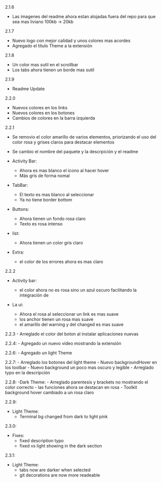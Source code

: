 2.1.6
- Las imagenes del readme ahora estan alojadas fuera del repo para que sea mas liviano 100kb -> 20kb

2.1.7
- Nuevo logo con mejor calidad y unos colores mas acordes
- Agregado el titulo Theme a la extensión

2.1.8
- Un color mas sutil en el scrollbar
- Los tabs ahora tienen un borde mas sutil

2.1.9
- Readme Update

2.2.0
- Nuevos colores en los links
- Nuevos colores en los botones
- Cambios de colores en la barra izquierda

2.2.1
- Se removio el color amarillo de varios elementos, priorizando el uso del color rosa y grises claros para destacar elementos
- Se cambio el nombre del paquete y la descrpición y el readme

- Activity Bar:
    - Ahora es mas blanco el icono al hacer hover
    - Más gris de forma nomal
    
- TabBar:
    - El texto es mas blanco al seleccionar
    - Ya no tiene border bottom

- Buttons:
    - Ahora tienen un fondo rosa claro
    - Texto es rosa intenso

- list:
    - Ahora tienen un color gris claro

- Extra:
    - el color de los errores ahora es mas claro

2.2.2
- Activity bar:
    - el color ahora no es rosa sino un azul oscuro facilitando la integración de 
   
- La ui:
    - Ahora el rosa al seleccionar un link es mas suave
    - los anchor tienen un rosa mas suave
    - el amarillo del warning y del changed es mas suave

2.2.3
    - Arreglado el color del boton al instalar aplicaciones nuevas

2.2.4:
    - Agregado un nuevo video mostrando la extensión

2.2.6:
    - Agregado un light Theme

2.2.7:
    - Arreglado los botones del light theme
    - Nuevo backgroundHover en los toolbar
    - Nuevo background un poco mas oscuro y legible
    - Arreglado typo en la descripción

2.2.8:
    -Dark Theme:
        - Arreglado parentesis y brackets no mostrando el color correcto
        - las funciones ahora se destacan en rosa
        - Toolkit background hover cambiado a un rosa claro

2.2.9:
- Light Theme:
    - Terminal bg changed from dark to light pink

2.3.0:
- Fixes:
    - fixed description typo
    - fixed vs light showing in the dark section

2.3.1:
- Light Theme:
    - tabs now are darker when selected
    - git decorations are now more readeable